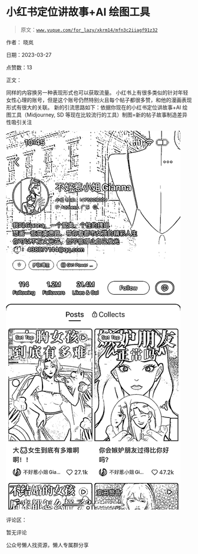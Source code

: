 # 小红书定位讲故事+AI 绘图工具

> 原文：[`www.yuque.com/for_lazy/xkrm14/mfn3c2iiagf91z32`](https://www.yuque.com/for_lazy/xkrm14/mfn3c2iiagf91z32)



作者： 晓岚



日期：2023-03-27



点赞数：13



正文：



同样的内容换另一种表现形式也可以获取流量。 小红书上有很多类似的针对年轻女性心理的账号，但是这个账号仍然特别火且每个帖子都很多赞，和他的漫画表现形式有很大的关联。 新的引流思路如下：依据你现在的小红书定位讲故事+AI 绘图工具（Midjourney, SD 等现在比较流行的工具）制图=新的帖子故事制造差异性吸引关注



![](img/c9001e4c2edde5d2c2ff04004e41019e.png)  

评论区：



暂无评论



公众号懒人找资源，懒人专属群分享

